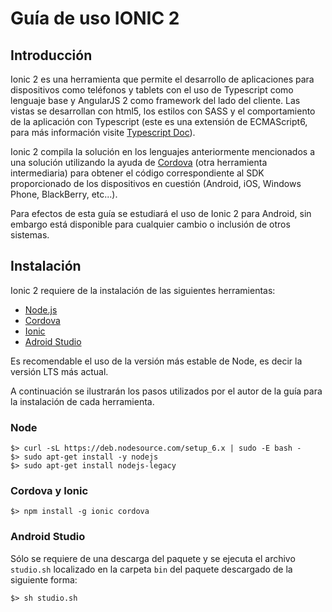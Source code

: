 # Guía de uso IONIC 2

## Introducción

Ionic 2 es una herramienta que permite el desarrollo de aplicaciones para dispositivos como teléfonos y tablets con el uso de Typescript como lenguaje base y AngularJS 2 como framework del lado del cliente. Las vistas se desarrollan con html5, los estilos con SASS y el comportamiento de la aplicación con Typescript (este es una extensión de ECMAScript6, para más información visite [Typescript Doc](https://www.typescriptlang.org/)).

Ionic 2 compila la solución en los lenguajes anteriormente mencionados a una solución utilizando la ayuda de [Cordova](https://cordova.apache.org/) (otra herramienta intermediaria) para obtener el código correspondiente al SDK proporcionado de los dispositivos en cuestión (Android, iOS, Windows Phone, BlackBerry, etc...).


Para efectos de esta guía se estudiará el uso de Ionic 2 para Android, sin embargo
está disponible para cualquier cambio o inclusión de otros sistemas.

## Instalación

Ionic 2 requiere de la instalación de las siguientes herramientas:

 * [Node.js](https://nodejs.org/es/download/package-manager/)
 * [Cordova](https://www.npmjs.com/package/cordova)
 * [Ionic](https://www.npmjs.com/package/ionic)
 * [Adroid Studio](https://developer.android.com/studio/index.html?hl=es-419)

Es recomendable el uso de la versión más estable de Node, es decir la versión LTS más actual.

A continuación se ilustrarán los pasos utilizados por el autor de la guía para la instalación de cada herramienta.

### Node

```
$> curl -sL https://deb.nodesource.com/setup_6.x | sudo -E bash -
$> sudo apt-get install -y nodejs
$> sudo apt-get install nodejs-legacy
```

### Cordova y Ionic

```
$> npm install -g ionic cordova
```

### Android Studio

Sólo se requiere de una descarga del paquete y se ejecuta el archivo ``studio.sh`` localizado en la carpeta ``bin`` del paquete descargado de la siguiente forma:

```
$> sh studio.sh
```
